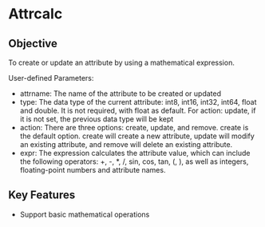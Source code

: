 # Attrcalc

## Objective

To create or update an attribute by using a mathematical expression. 

User-defined Parameters:

- attrname: The name of the attribute to be created or updated
- type: The data type of the current attribute: int8, int16, int32, int64, float and double. It is not required, with float as default. For action: update, if it is not set, the previous data type will be kept
- action: There are three options: create, update, and remove. create is the default option. create will create a new attribute, update will modify an existing attribute, and remove will delete an existing attribute.
- expr: The expression calculates the attribute value, which can include the following operators: +, -, *, /, sin, cos, tan, (, ), as well as integers, floating-point numbers and attribute names.

## Key Features

- Support basic mathematical operations
